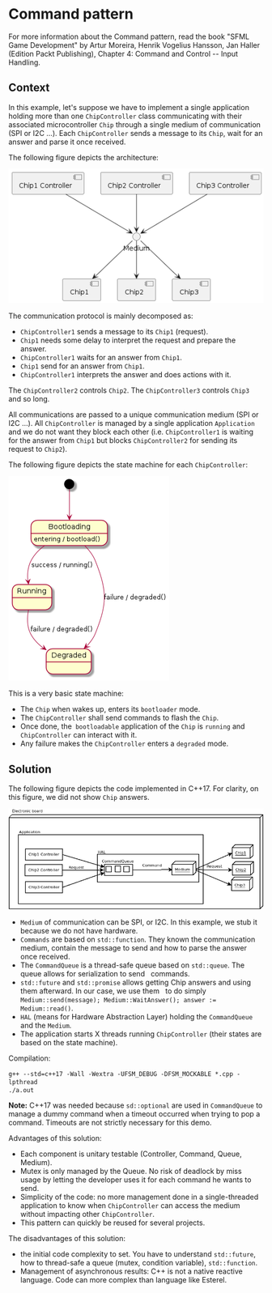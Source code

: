 # Command pattern

For more information about the Command pattern, read the book "SFML Game Development" by Artur Moreira, Henrik Vogelius Hansson, Jan Haller (Edition Packt Publishing), Chapter 4: Command and Control -- Input Handling.

## Context

In this example, let's suppose we have to implement a single application holding more than one `ChipController` class communicating with their associated microcontroller `Chip` through a single medium of communication (SPI or I2C ...).
Each `ChipController` sends a message to its `Chip`, wait for an answer and parse it once received.

The following figure depicts the architecture:

![archi](Archi.png)


The communication protocol is mainly decomposed as:
- `ChipController1` sends a message to its `Chip1` (request).
- `Chip1` needs some delay to interpret the request and prepare the answer.
- `ChipController1` waits for an answer from `Chip1`.
- `Chip1` send for an answer from `Chip1`.
- `ChipController1` interprets the answer and does actions with it.

The `ChipController2` controls `Chip2`. The `ChipController3` controls `Chip3` and so long.

All communications are passed to a unique communication medium (SPI or I2C ...). All `ChipController` is managed by a single application `Application` and we do not want they block each other (i.e. `ChipController1` is waiting for the answer from `Chip1` but blocks `ChipController2` for sending its request to `Chip2`).

The following figure depicts the state machine for each `ChipController`:

![ChipController](ChipController.png)

This is a very basic state machine:
- The `Chip` when wakes up, enters its `bootloader` mode.
- The `ChipController` shall send commands to flash the `Chip`.
- Once done, the` bootloadable` application of the `Chip` is `running` and `ChipController` can interact with it.
- Any failure makes the `ChipController` enters a `degraded` mode.

## Solution

The following figure depicts the code implemented in C++17. For clarity, on this figure, we did not show `Chip` answers.

![Solution](Solution.png)

- `Medium` of communication can be SPI, or I2C. In this example, we stub it because we do not have hardware.
- `Commands` are based on `std::function`. They known the communication medium, contain the message to send and how to parse the answer once received.
- The `CommandQueue` is a thread-safe queue based on `std::queue`. The queue allows for serialization to send
  commands.
- `std::future` and `std::promise` allows getting Chip answers and using them afterward. In our case, we use them
  to do simply `Medium::send(message); Medium::WaitAnswer(); answer := Medium::read()`.
- `HAL` (means for Hardware Abstraction Layer) holding the `CommandQueue` and the `Medium`.
- The application starts X threads running `ChipController` (their states are based on the state machine).

Compilation:
```
g++ --std=c++17 -Wall -Wextra -UFSM_DEBUG -DFSM_MOCKABLE *.cpp -lpthread
./a.out
```

**Note:** C++17 was needed because `sd::optional` are used in `CommandQueue` to manage a dummy command when a timeout occurred when trying to pop a command. Timeouts are not strictly necessary for this demo.

Advantages of this solution:
- Each component is unitary testable (Controller, Command, Queue, Medium).
- Mutex is only managed by the Queue. No risk of deadlock by miss usage by letting the developer uses it for each command he wants to send.
- Simplicity of the code: no more management done in a single-threaded application to know when `ChipController` can access the medium without impacting other `ChipController`.
- This pattern can quickly be reused for several projects.

The disadvantages of this solution:
- the initial code complexity to set. You have to understand `std::future`, how to thread-safe a queue (mutex, condition variable), `std::function`.
- Management of asynchronous results: C++ is not a native reactive language. Code can more complex than language like Esterel.
